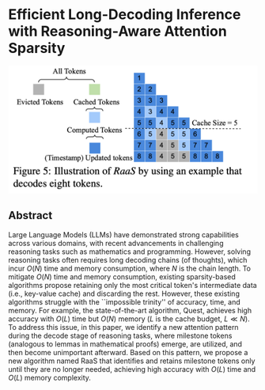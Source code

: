 # Efficient Long-Decoding Inference with Reasoning-Aware Attention Sparsity

![](fig5.png)

## Abstract

Large Language Models (LLMs) have demonstrated strong capabilities across
various domains, with recent advancements in challenging reasoning tasks such
as mathematics and programming. However, solving reasoning tasks often requires
long decoding chains (of thoughts), which incur $O(N)$ time and memory
consumption, where $N$ is the chain length. To mitigate $O(N)$ time and memory
consumption, existing sparsity-based algorithms propose retaining only the most
critical token's intermediate data (i.e., key-value cache) and discarding the
rest. However, these existing algorithms struggle with the ``impossible
trinity'' of accuracy, time, and memory. For example, the state-of-the-art
algorithm, Quest, achieves high accuracy with $O(L)$ time but $O(N)$ memory
($L$ is the cache budget, $L \ll N$). To address this issue, in this paper, we
identify a new attention pattern during the decode stage of reasoning tasks,
where milestone tokens (analogous to lemmas in mathematical proofs) emerge, are
utilized, and then become unimportant afterward. Based on this pattern, we
propose a new algorithm named RaaS that identifies and retains milestone tokens
only until they are no longer needed, achieving high accuracy with $O(L)$ time
and $O(L)$ memory complexity.
